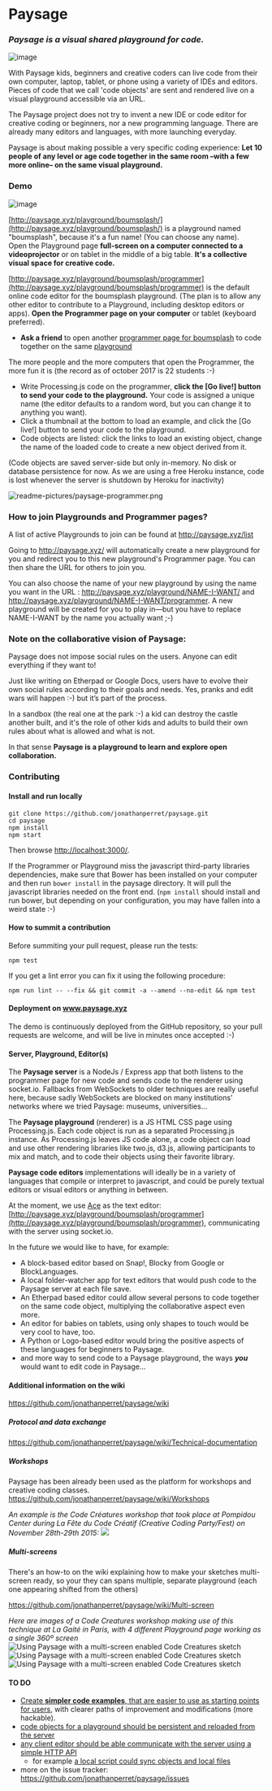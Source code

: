 Paysage
=======
### ***Paysage*** *is a visual shared playground for code.* 

![image](readme-pictures/paysage-mood-sketch.jpg)

With Paysage kids, beginners and creative coders can live code from their own computer, laptop, tablet, or phone using a variety of IDEs and editors. 
Pieces of code that we call 'code objects' are sent and rendered live on a visual playground accessible via an URL.

The Paysage project does not try to invent a new IDE or code editor for creative coding or beginners, nor a new programming language. There are already many editors and languages, with more launching everyday.

Paysage is about making possible a very specific coding experience: 
**Let 10 people of any level or age code together in the same room –with a few more online– on the same visual playground.**

### Demo

![image](readme-pictures/paysage-mini-2017.gif)

[http://paysage.xyz/playground/boumsplash/](http://paysage.xyz/playground/boumsplash/) is a playground named "boumsplash", because it's a fun name! (You can choose any name).  
Open the Playground page **full-screen on a computer connected to a videoprojector** or on tablet in the middle of a big table. **It's a collective visual space for creative code.**

[http://paysage.xyz/playground/boumsplash/programmer](http://paysage.xyz/playground/boumsplash/programmer) is the default online code editor for the boumsplash playground. (The plan is to allow any other editor to contribute to a Playground, including desktop editors or apps).  **Open the Programmer page on your computer** or tablet (keyboard preferred).

- **Ask a friend** to open another [programmer page for boumsplash](http://paysage.xyz/playground/boumsplash/programmer) to code together on the same [playground](http://paysage.xyz/playground/boumsplash/)

The more people and the more computers that open the Programmer, the more fun it is (the record as of october 2017 is 22 students :-)

 - Write Processing.js code on the programmer, **click the [Go live!] button to send your code to the playground.** Your code is assigned a unique name (the editor defaults to a random word, but you can change it to anything you want).
 - Click a thumbnail at the bottom to load an example, and click the [Go live!] button to send your code to the playground. 
 - Code objects are listed: click the links to load an existing object, change the name of the loaded code to create a new object derived from it.

(Code objects are saved server-side but only in-memory. No disk or database persistence for now. As we are using a free Heroku instance, code is lost whenever the server is shutdown by Heroku for inactivity)

![readme-pictures/paysage-programmer.png](readme-pictures/paysage-programmer.png)

### How to join Playgrounds and Programmer pages?

A list of active Playgrounds to join can be found at http://paysage.xyz/list

Going to http://paysage.xyz/ will automatically create a new playground for you and redirect you to this new playground's Programmer page. You can then share the URL for others to join you.

You can also choose the name of your new playground by using the name you want in the URL : http://paysage.xyz/playground/NAME-I-WANT/ and http://paysage.xyz/playground/NAME-I-WANT/programmer. A new playground will be created for you to play in—but you have to replace NAME-I-WANT by the name you actually want ;-)


### Note on the collaborative vision of Paysage:

Paysage does not impose social rules on the users. Anyone can edit everything if they want to! 

Just like writing on Etherpad or Google Docs, users have to evolve their own social rules according to their goals and needs. Yes, pranks and edit wars will happen :-) but it’s part of the process. 

In a sandbox (the real one at the park :-) a kid can destroy the castle another built, and it's the role of other kids and adults to build their own rules about what is allowed and what is not.

In that sense **Paysage is a playground to learn and explore open collaboration.**

### Contributing

#### Install and run locally

    git clone https://github.com/jonathanperret/paysage.git
    cd paysage
    npm install
    npm start

Then browse <http://localhost:3000/>.

If the Programmer or Playground miss the javascript third-party libraries dependencies, make sure that Bower has been installed on your computer and then run `bower install` in the paysage directory. It will pull the javascript libraries needed on the front end.
(`npm install` should install and run bower, but depending on your configuration, you may have fallen into a weird state :-)

#### How to summit a contribution

Before summiting your pull request, please run the tests:

    npm test

If you get a lint error you can fix it using the following procedure:

    npm run lint -- --fix && git commit -a --amend --no-edit && npm test

#### Deployment on www.paysage.xyz

The demo is continuously deployed from the GitHub repository, so your pull requests are welcome, and will be live in minutes once accepted :-)

#### Server, Playground, Editor(s)  

The **Paysage server** is a NodeJs / Express app that both listens to the programmer page for new code and sends code to the renderer using socket.io. Fallbacks from WebSockets to older techniques are really useful here, because sadly WebSockets are blocked on many institutions' networks where we tried Paysage: museums, universities…

The **Paysage playground** (renderer) is a JS HTML CSS page using Processing.js. 
Each code object is run as a separated Processing.js instance. As Processing.js leaves JS code alone, a code object can load and use other rendering libraries like two.js, d3.js, allowing participants to mix and match, and to code their objects using their favorite library.

**Paysage code editors** implementations will ideally be in a variety of languages that compile or interpret to javascript, and could be purely textual editors or visual editors or anything in between. 

At the moment, we use [Ace](https://ace.c9.io/) as the text editor: [http://paysage.xyz/playground/boumsplash/programmer](http://paysage.xyz/playground/boumsplash/programmer), communicating with the server using socket.io.

In the future we would like to have, for example:
 - A block-based editor based on Snap!, Blocky from Google or BlockLanguages.  
 - A local folder-watcher app for text editors that would push code to the Paysage server at each file save. 
 - An Etherpad based editor could allow several persons to code together on the same code object, multiplying the collaborative aspect even more.
 - An editor for babies on tablets, using only shapes to touch would be very cool to have, too. 
 - A Python or Logo-based editor would bring the positive aspects of these languages for beginners to Paysage.
 - and more way to send code to a Paysage playground, the ways ***you*** would want to edit code in Paysage…

#### Additional information on the wiki 
https://github.com/jonathanperret/paysage/wiki

##### Protocol and data exchange
https://github.com/jonathanperret/paysage/wiki/Technical-documentation

##### Workshops
Paysage has been already been used as the platform for workshops and creative coding classes.
[https://github.com/jonathanperret/paysage/wiki/Workshops
](https://github.com/jonathanperret/paysage/wiki/Workshops)

*An example is the Code Créatures workshop that took place at Pompidou Center during La Fête du Code Créatif (Creative Coding Party/Fest) on November 28th-29th 2015:*
![](https://github.com/FeteCodeCreatif/creature/raw/master/creature-mini.gif)

##### Multi-screens
There's an how-to on the wiki explaining how to make your sketches multi-screen ready, so your they can spans multiple, separate playground (each one appearing shifted from the others)

[https://github.com/jonathanperret/paysage/wiki/Multi-screen
](https://github.com/jonathanperret/paysage/wiki/Multi-screen)

*Here are images of a Code Creatures workshop making use of this technique at La Gaité in Paris, with 4 different Playground page working as a single 360º screen*
![Using Paysage with a multi-screen enabled Code Creatures sketch](readme-pictures/TAM0lW0PBLFE7ahW.gif) 
![Using Paysage with a multi-screen enabled Code Creatures sketch](readme-pictures/CkxVHXxW0AAF-43.jpg)
![Using Paysage with a multi-screen enabled Code Creatures sketch](readme-pictures/CkwEo5AWsAAu6tR.jpg)


#### TO DO

- [Create **simpler code examples**, that are easier to use as starting points for users](https://github.com/jonathanperret/paysage/issues/97), with clearer paths of improvement and modifications (more hackable).
- [code objects for a playground should be persistent and reloaded from the server](https://github.com/jonathanperret/paysage/issues/5)
- [any client editor should be able communicate with the server using a simple HTTP API](https://github.com/jonathanperret/paysage/issues/7)
  - for example [a local script could sync objects and local files](https://github.com/jonathanperret/paysage/issues/14) 
- more on the issue tracker:  https://github.com/jonathanperret/paysage/issues
